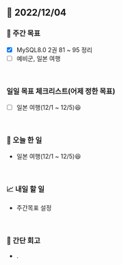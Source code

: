 ## 📅 2022/12/04


### 👏 주간 목표

- [x] MySQL8.0 2권 81 ~ 95 정리
- [ ] 예비군, 일본 여행

<br/>

### 일일 목표 체크리스트(어제 정한 목표)

- [ ] 일본 여행(12/1 ~ 12/5)😆

<br/>

### 💯 오늘 한 일

- 일본 여행(12/1 ~ 12/5)😆

<br/>

### 📈 내일 할 일

- 주간목표 설정

<br/>

### 🤔 간단 회고

- .
 